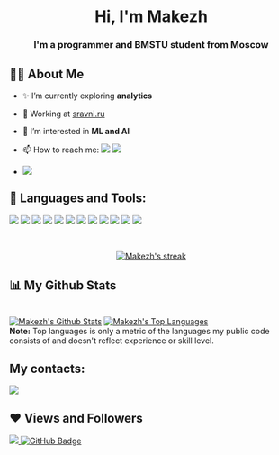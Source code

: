 
<h1 align="center">Hi, I'm Makezh</h1>
<h3 align="center">I'm a programmer and BMSTU student from Moscow</h3>


## 🙋‍♂️ About Me

- ✨ I’m currently exploring **analytics**

- 💼 Working at <a href="https://sravni.ru">sravni.ru</a>

- 👀 I’m interested in **ML and AI**

- 📫 How to reach me: <a href="mailto:max.kezhaev@gmail.com"><img src="https://img.shields.io/badge/Gmail-D14836?style=flat-square&&logo=gmail&logoColor=white"/></a> <a href="http://t.me/max_kezhaev"><img src="https://img.shields.io/badge/Telegram-2CA5E0?style=flat-square&&logo=telegram&logoColor=white"/></a>

- <a href = "https://leetcode.com/makezh"><img src="https://img.shields.io/badge/-LeetCode-FFA116?style=for-the-badge&logo=LeetCode&logoColor=black"/></a>

## 🚀 Languages and Tools:

<p align="left"> 
    <img src="https://img.shields.io/badge/Python-3670A0?style=for-the-badge&logo=python&logoColor=ffdd54"/>
    <img src="https://img.shields.io/badge/C%2B%2B-00599C?style=for-the-badge&logo=c%2B%2B&logoColor=white"/>
    <img src="https://img.shields.io/badge/java-%23ED8B00.svg?style=for-the-badge&logo=openjdk&logoColor=white"/>
    <img src="https://img.shields.io/badge/Jupyter-F37626.svg?&style=for-the-badge&logo=Jupyter&logoColor=white"/>
    <img src="https://img.shields.io/badge/PyTorch-%23EE4C2C.svg?style=for-the-badge&logo=PyTorch&logoColor=white"/>
    <img src="https://img.shields.io/badge/Numpy-777BB4?style=for-the-badge&logo=numpy&logoColor=white"/>
    <img src="https://img.shields.io/badge/Pandas-2C2D72?style=for-the-badge&logo=pandas&logoColor=white"/>
    <img src="https://img.shields.io/badge/MySQL-005C84?style=for-the-badge&logo=mysql&logoColor=white"/>
    <img src="https://img.shields.io/badge/Apache_Spark-FFFFFF?style=for-the-badge&logo=apachespark&logoColor=#E35A16"/>
    <img src="https://img.shields.io/badge/Docker-2CA5E0?style=for-the-badge&logo=docker&logoColor=white"/>
    <img src="https://img.shields.io/badge/Airflow-017CEE?style=for-the-badge&logo=Apache%20Airflow&logoColor=white"/>
    <img src="https://img.shields.io/badge/Adobe%20Illustrator-FF9A00?style=for-the-badge&logo=adobe%20illustrator&logoColor=white"/>
</p>

<br/>

<p align="center">
    <a href="https://github.com/makezh/github-readme-streak-stats">
        <img title="🔥 Get streak stats for your profile at git.io/streak-stats" alt="Makezh's streak" src="https://github-readme-streak-stats.herokuapp.com/?user=makezh&theme=black-ice&hide_border=true&stroke=0000&background=060A0CD0"/>
    </a>
</p>

## 📊 My Github Stats

  <br/>
    <a href="https://github.com/makezh/github-readme-stats"><img alt="Makezh's Github Stats" src="https://github-readme-stats.vercel.app/api?username=makezh&show_icons=true&count_private=true&theme=react&hide_border=true&bg_color=0D1117" /></a>
  <a href="https://github.com/makezh/github-readme-stats"><img alt="Makezh's Top Languages" src="https://github-readme-stats.vercel.app/api/top-langs/?username=Makezh&langs_count=8&count_private=true&layout=compact&theme=react&hide_border=true&bg_color=0D1117" /></a>
  <br/>
  <b>Note:</b> Top languages is only a metric of the languages my public code consists of and doesn't reflect experience or skill level.

## My contacts:
<p align="left">

<a href = "https://vk.com/makezh"><img src="https://img.shields.io/badge/вконтакте-%232E87FB.svg?&style=for-the-badge&logo=vk&logoColor=white"/></a>
  
</p>

## ❤ Views and Followers
<a href="https://github.com/makezh/github-profile-views-counter">
    <img src="https://komarev.com/ghpvc/?username=makezh">
</a>
<a href="https://github.com/makezh?tab=followers"><img src="https://img.shields.io/github/followers/makezh?label=Followers&style=social" alt="GitHub Badge"></a>
